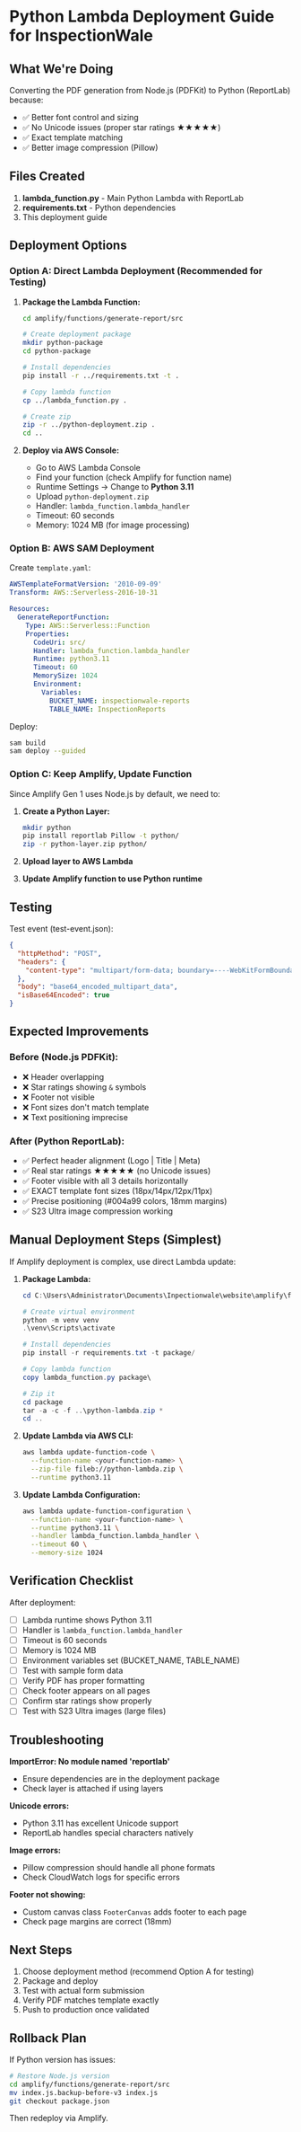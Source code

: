 # Python Lambda Deployment Guide for InspectionWale

## What We're Doing

Converting the PDF generation from Node.js (PDFKit) to Python (ReportLab) because:
- ✅ Better font control and sizing
- ✅ No Unicode issues (proper star ratings ★★★★★)
- ✅ Exact template matching
- ✅ Better image compression (Pillow)

## Files Created

1. **lambda_function.py** - Main Python Lambda with ReportLab
2. **requirements.txt** - Python dependencies
3. This deployment guide

## Deployment Options

### Option A: Direct Lambda Deployment (Recommended for Testing)

1. **Package the Lambda Function:**
   ```bash
   cd amplify/functions/generate-report/src
   
   # Create deployment package
   mkdir python-package
   cd python-package
   
   # Install dependencies
   pip install -r ../requirements.txt -t .
   
   # Copy lambda function
   cp ../lambda_function.py .
   
   # Create zip
   zip -r ../python-deployment.zip .
   cd ..
   ```

2. **Deploy via AWS Console:**
   - Go to AWS Lambda Console
   - Find your function (check Amplify for function name)
   - Runtime Settings → Change to **Python 3.11**
   - Upload `python-deployment.zip`
   - Handler: `lambda_function.lambda_handler`
   - Timeout: 60 seconds
   - Memory: 1024 MB (for image processing)

### Option B: AWS SAM Deployment

Create `template.yaml`:
```yaml
AWSTemplateFormatVersion: '2010-09-09'
Transform: AWS::Serverless-2016-10-31

Resources:
  GenerateReportFunction:
    Type: AWS::Serverless::Function
    Properties:
      CodeUri: src/
      Handler: lambda_function.lambda_handler
      Runtime: python3.11
      Timeout: 60
      MemorySize: 1024
      Environment:
        Variables:
          BUCKET_NAME: inspectionwale-reports
          TABLE_NAME: InspectionReports
```

Deploy:
```bash
sam build
sam deploy --guided
```

### Option C: Keep Amplify, Update Function

Since Amplify Gen 1 uses Node.js by default, we need to:

1. **Create a Python Layer:**
   ```bash
   mkdir python
   pip install reportlab Pillow -t python/
   zip -r python-layer.zip python/
   ```

2. **Upload layer to AWS Lambda**

3. **Update Amplify function to use Python runtime**

## Testing

Test event (test-event.json):
```json
{
  "httpMethod": "POST",
  "headers": {
    "content-type": "multipart/form-data; boundary=----WebKitFormBoundary"
  },
  "body": "base64_encoded_multipart_data",
  "isBase64Encoded": true
}
```

## Expected Improvements

### Before (Node.js PDFKit):
- ❌ Header overlapping
- ❌ Star ratings showing `&` symbols
- ❌ Footer not visible
- ❌ Font sizes don't match template
- ❌ Text positioning imprecise

### After (Python ReportLab):
- ✅ Perfect header alignment (Logo | Title | Meta)
- ✅ Real star ratings ★★★★★ (no Unicode issues)
- ✅ Footer visible with all 3 details horizontally
- ✅ EXACT template font sizes (18px/14px/12px/11px)
- ✅ Precise positioning (#004a99 colors, 18mm margins)
- ✅ S23 Ultra image compression working

## Manual Deployment Steps (Simplest)

If Amplify deployment is complex, use direct Lambda update:

1. **Package Lambda:**
   ```powershell
   cd C:\Users\Administrator\Documents\Inpectionwale\website\amplify\functions\generate-report\src
   
   # Create virtual environment
   python -m venv venv
   .\venv\Scripts\activate
   
   # Install dependencies
   pip install -r requirements.txt -t package/
   
   # Copy lambda function
   copy lambda_function.py package\
   
   # Zip it
   cd package
   tar -a -c -f ..\python-lambda.zip *
   cd ..
   ```

2. **Update Lambda via AWS CLI:**
   ```bash
   aws lambda update-function-code \
     --function-name <your-function-name> \
     --zip-file fileb://python-lambda.zip \
     --runtime python3.11
   ```

3. **Update Lambda Configuration:**
   ```bash
   aws lambda update-function-configuration \
     --function-name <your-function-name> \
     --runtime python3.11 \
     --handler lambda_function.lambda_handler \
     --timeout 60 \
     --memory-size 1024
   ```

## Verification Checklist

After deployment:
- [ ] Lambda runtime shows Python 3.11
- [ ] Handler is `lambda_function.lambda_handler`
- [ ] Timeout is 60 seconds
- [ ] Memory is 1024 MB
- [ ] Environment variables set (BUCKET_NAME, TABLE_NAME)
- [ ] Test with sample form data
- [ ] Verify PDF has proper formatting
- [ ] Check footer appears on all pages
- [ ] Confirm star ratings show properly
- [ ] Test with S23 Ultra images (large files)

## Troubleshooting

**ImportError: No module named 'reportlab'**
- Ensure dependencies are in the deployment package
- Check layer is attached if using layers

**Unicode errors:**
- Python 3.11 has excellent Unicode support
- ReportLab handles special characters natively

**Image errors:**
- Pillow compression should handle all phone formats
- Check CloudWatch logs for specific errors

**Footer not showing:**
- Custom canvas class `FooterCanvas` adds footer to each page
- Check page margins are correct (18mm)

## Next Steps

1. Choose deployment method (recommend Option A for testing)
2. Package and deploy
3. Test with actual form submission
4. Verify PDF matches template exactly
5. Push to production once validated

## Rollback Plan

If Python version has issues:
```bash
# Restore Node.js version
cd amplify/functions/generate-report/src
mv index.js.backup-before-v3 index.js
git checkout package.json
```

Then redeploy via Amplify.
